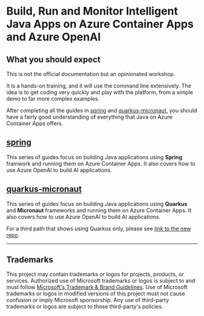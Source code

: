 # Build, Run and Monitor Intelligent Java Apps on Azure Container Apps and Azure OpenAI

## What you should expect

This is not the official documentation but an opinionated workshop.

It is a hands-on training, and it will use the command line extensively. The idea is to get coding very quickly and play with the platform, from a simple demo to far more complex examples.

After completing all the guides in [spring](spring) and [quarkus-micronaut](quarkus-micronaut), you should have a fairly good understanding of everything that Java on Azure Container Apps offers.

## [spring](spring)

This series of guides focus on building Java applications using **Spring** framwork and running them on Azure Container Apps. It also covers how to use Azure OpenAI to build AI applications.

## [quarkus-micronaut](quarkus-micronaut)

This series of guides focus on building Java applications using **Quarkus** and **Micronaut** frameworks and running them on Azure Container Apps. It also covers how to use Azure OpenAI to build AI applications.

For a third path that shows using Quarkus only, please see [link to the new repo](https://github.com/Azure-Samples/java-on-aca-quarkus).

---

## Trademarks

This project may contain trademarks or logos for projects, products, or services. Authorized use of Microsoft 
trademarks or logos is subject to and must follow 
[Microsoft's Trademark & Brand Guidelines](https://www.microsoft.com/en-us/legal/intellectualproperty/trademarks/usage/general).
Use of Microsoft trademarks or logos in modified versions of this project must not cause confusion or imply Microsoft sponsorship.
Any use of third-party trademarks or logos are subject to those third-party's policies.
